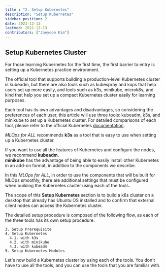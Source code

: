 ```yaml
---
title : "2. Setup Kubernetes"
description: "Setup Kubernetes"
sidebar_position: 2
date: 2021-12-13
lastmod: 2021-12-13
contributors: ["Jaeyeon Kim"]
---
```


## Setup Kubernetes Cluster

For those learning Kubernetes for the first time, the first barrier to entry is setting up a Kubernetes practice environment.

The official tool that supports building a production-level Kubernetes cluster is kubeadm, but there are also tools such as kubespray and kops that help users set up more easily, and tools such as k3s, minikube, microk8s, and kind that help you set up a compact Kubernetes cluster easily for learning purposes.

Each tool has its own advantages and disadvantages, so considering the preferences of each user, this article will use three tools: kubeadm, k3s, and minikube to set up a Kubernetes cluster.
For detailed comparisons of each tool, please refer to the official Kubernetes [documentation](https://kubernetes.io/ko/docs/tasks/tools/).

*MLOps for ALL* recommends **k3s** as a tool that is easy to use when setting up a Kubernetes cluster.

If you want to use all the features of Kubernetes and configure the nodes, we recommend **kubeadm**.  
**minikube** has the advantage of being able to easily install other Kubernetes in an add-on format, in addition to the components we describe.

In this *MLOps for ALL*, in order to use the components that will be built for MLOps smoothly, there are additional settings that must be configured when building the Kubernetes cluster using each of the tools.

The scope of this **Setup Kubernetes** section is to build a k8s cluster on a desktop that already has Ubuntu OS installed and to confirm that external client nodes can access the Kubernetes cluster.

The detailed setup procedure is composed of the following flow, as each of the three tools has its own setup procedure.
```text
3. Setup Prerequisite
4. Setup Kubernetes
  4.1. with k3s
  4.2. with minikube
  4.3. with kubeadm
5. Setup Kubernetes Modules
```

Let's now build a Kubernetes cluster by using each of the tools. You don't have to use all the tools, and you can use the tools that you are familiar with.
